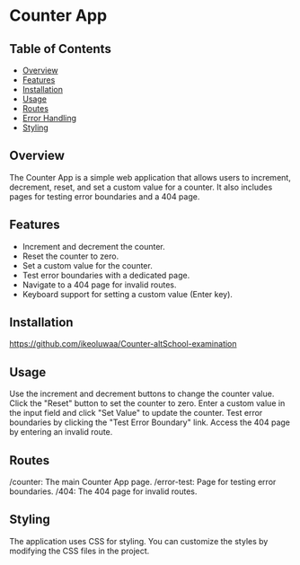 # Counter App

## Table of Contents

- [Overview](#overview)
- [Features](#features)
- [Installation](#installation)
- [Usage](#usage)
- [Routes](#routes)
- [Error Handling](#error-handling)
- [Styling](#styling)

## Overview

The Counter App is a simple web application that allows users to increment, decrement, reset, and set a custom value for a counter. It also includes pages for testing error boundaries and a 404 page.

## Features

- Increment and decrement the counter.
- Reset the counter to zero.
- Set a custom value for the counter.
- Test error boundaries with a dedicated page.
- Navigate to a 404 page for invalid routes.
- Keyboard support for setting a custom value (Enter key).

## Installation

https://github.com/ikeoluwaa/Counter-altSchool-examination

## Usage

Use the increment and decrement buttons to change the counter value.
Click the "Reset" button to set the counter to zero.
Enter a custom value in the input field and click "Set Value" to update the counter.
Test error boundaries by clicking the "Test Error Boundary" link.
Access the 404 page by entering an invalid route.

## Routes

/counter: The main Counter App page.
/error-test: Page for testing error boundaries.
/404: The 404 page for invalid routes.

## Styling

The application uses CSS for styling. You can customize the styles by modifying the CSS files in the project.

